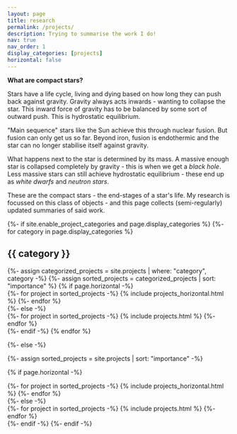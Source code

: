 ```yaml
---
layout: page
title: research
permalink: /projects/
description: Trying to summarise the work I do!
nav: true
nav_order: 1
display_categories: [projects]
horizontal: false
---
```


<b>What are compact stars?</b>

Stars have a life cycle, living and dying based on how long they can push back against gravity. Gravity always acts inwards - wanting to collapse the star. This inward force of gravity has to be balanced by some sort of outward push. This is hydrostatic equilibrium.

"Main sequence" stars like the Sun achieve this through nuclear fusion. But fusion can only get us so far. Beyond iron, fusion is endothermic and the star can no longer stabilise itself against gravity. 

What happens next to the star is determined by its mass. A massive enough star is collapsed completely by gravity - this is when we get a <i>black hole</i>. Less massive stars can still achieve hydrostatic equilibrium - these end up as <i>white dwarfs</i> and <i>neutron stars</i>. 

These are the compact stars - the end-stages of a star's life. My research is focussed on this class of objects - and this page collects (semi-regularly) updated summaries of said work.

<!-- pages/projects.md -->
<div class="projects">
{%- if site.enable_project_categories and page.display_categories %}
  <!-- Display categorized projects -->
  {%- for category in page.display_categories %}
  <h2 class="category">{{ category }}</h2>
  {%- assign categorized_projects = site.projects | where: "category", category -%}
  {%- assign sorted_projects = categorized_projects | sort: "importance" %}
  <!-- Generate cards for each project -->
  {% if page.horizontal -%}
  <div class="container">
    <div class="row row-cols-2">
    {%- for project in sorted_projects -%}
      {% include projects_horizontal.html %}
    {%- endfor %}
    </div>
  </div>
  {%- else -%}
  <div class="grid">
    {%- for project in sorted_projects -%}
      {% include projects.html %}
    {%- endfor %}
  </div>
  {%- endif -%}
  {% endfor %}

{%- else -%}
<!-- Display projects without categories -->
  {%- assign sorted_projects = site.projects | sort: "importance" -%}
  <!-- Generate cards for each project -->
  {% if page.horizontal -%}
  <div class="container">
    <div class="row row-cols-2">
    {%- for project in sorted_projects -%}
      {% include projects_horizontal.html %}
    {%- endfor %}
    </div>
  </div>
  {%- else -%}
  <div class="grid">
    {%- for project in sorted_projects -%}
      {% include projects.html %}
    {%- endfor %}
  </div>
  {%- endif -%}
{%- endif -%}
</div>